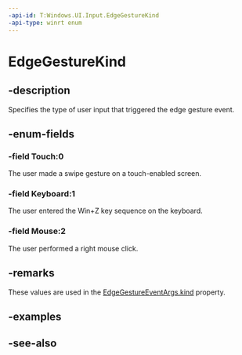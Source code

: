 ```yaml
---
-api-id: T:Windows.UI.Input.EdgeGestureKind
-api-type: winrt enum
---
```


<!-- Enumeration syntax
public enum Windows.UI.Input.EdgeGestureKind : int
-->

# EdgeGestureKind

## -description

Specifies the type of user input that triggered the edge gesture event.

## -enum-fields

### -field Touch:0

The user made a swipe gesture on a touch-enabled screen.

### -field Keyboard:1

The user entered the Win+Z key sequence on the keyboard.

### -field Mouse:2

The user performed a right mouse click.

## -remarks

These values are used in the [EdgeGestureEventArgs.kind](edgegestureeventargs_kind.md) property.

## -examples

## -see-also
